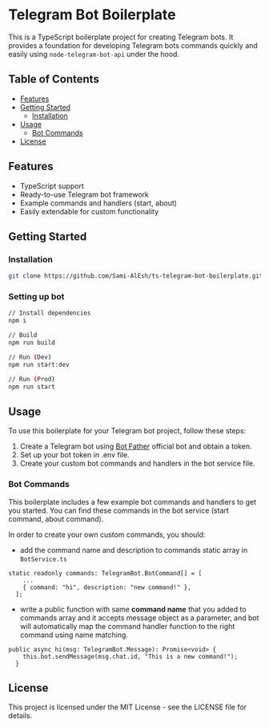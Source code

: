 # Telegram Bot Boilerplate

This is a TypeScript boilerplate project for creating Telegram bots. It provides a foundation for developing Telegram bots commands quickly and easily using ``node-telegram-bot-api`` under the hood.

## Table of Contents

- [Features](#features)
- [Getting Started](#getting-started)
  - [Installation](#installation)
- [Usage](#usage)
  - [Bot Commands](#bot-commands)
- [License](#license)

## Features

- TypeScript support
- Ready-to-use Telegram bot framework
- Example commands and handlers (start, about)
- Easily extendable for custom functionality

## Getting Started

### Installation

```bash
git clone https://github.com/Sami-AlEsh/ts-telegram-bot-boilerplate.git
```

### Setting up bot

```bash
// Install dependencies
npm i

// Build
npm run build

// Run (Dev)
npm run start:dev

// Run (Prod)
npm run start
```

## Usage
To use this boilerplate for your Telegram bot project, follow these steps:

1. Create a Telegram bot using [Bot Father](URL) official bot and obtain a token.
2. Set up your bot token in .env file.
3. Create your custom bot commands and handlers in the bot service file.

### Bot Commands
This boilerplate includes a few example bot commands and handlers to get you started. You can find these commands in the bot service (start command, about command). 

In order to create your own custom commands, you should:

* add the command name and description to commands static array in ``BotService.ts``
```
static readonly commands: TelegramBot.BotCommand[] = [
    ...
    { command: "hi", description: "new command!" },
  ];
```

* write a public function with same **command name** that you added to commands array and it accepts message object as a parameter, and bot will automatically map the command handler function to the right command using name matching.
```
public async hi(msg: TelegramBot.Message): Promise<void> {
    this.bot.sendMessage(msg.chat.id, "This is a new command!");
  }
```


## License
This project is licensed under the MIT License - see the LICENSE file for details.
